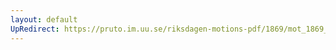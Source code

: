 ```yaml
---
layout: default
UpRedirect: https://pruto.im.uu.se/riksdagen-motions-pdf/1869/mot_1869__fk__44/mot_1869__fk__44-001.pdf
---
```

